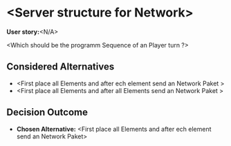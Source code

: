 # \<Server structure for Network\>

**User story:**\<N/A\>

\<Which should be the programm Sequence of an Player turn ?\>

## Considered Alternatives

* \<First place all Elements and after ech element send an Network Paket \>
* \<First place all Elements and after all Elements send an Network Paket \>

## Decision Outcome

* **Chosen Alternative:** \<First place all Elements and after ech element send an Network Paket\>

